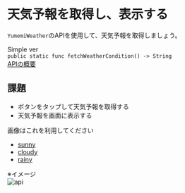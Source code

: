 # 天気予報を取得し、表示する
`YumemiWeather`のAPIを使用して、天気予報を取得しましょう。  

Simple ver  
`public static func fetchWeatherCondition() -> String`  
[APIの概要](YumemiWeather.md)

## 課題
- ボタンをタップして天気予報を取得する
- 天気予報を画面に表示する

画像はこれを利用してください
- [sunny](Images/iconmonstr-weather-1.pdf)
- [cloudy](Images/iconmonstr-weather-11.pdf)
- [rainy](Images/iconmonstr-umbrella-1.pdf)

※イメージ  
![api](Images/API.gif)